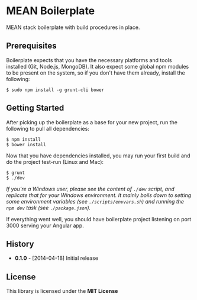 MEAN Boilerplate
================

MEAN stack boilerplate with build procedures in place.


## Prerequisites

Boilerplate expects that you have the necessary platforms and tools installed
(Git, Node.js, MongoDB). It also expect some global npm modules to be present
on the system, so if you don't have them already, install the following:

    $ sudo npm install -g grunt-cli bower


## Getting Started

After picking up the boilerplate as a base for your new project,
run the following to pull all dependencies:

    $ npm install
    $ bower install

Now that you have dependencies installed, you may run your first
build and do the project test-run (Linux and Mac):

    $ grunt
    $ ./dev

_If you're a Windows user, please see the content of `./dev` script,
and replicate that for your Windows environment. It mainly boils down
to setting some environment variables (see `./scripts/envvars.sh`) and
running the `npm dev` task (see `./package.json`)._

If everything went well, you should have boilerplate project listening
on port 3000 serving your Angular app.


## History

  * **0.1.0** - [2014-04-18] Initial release


## License

This library is licensed under the **MIT License**
